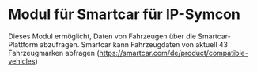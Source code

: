 # Modul für Smartcar für IP-Symcon
Dieses Modul ermöglicht, Daten von Fahrzeugen über die Smartcar-Plattform abzufragen. 
Smartcar kann Fahrzeugdaten von aktuell 43 Fahrzeugmarken abfragen (https://smartcar.com/de/product/compatible-vehicles)
